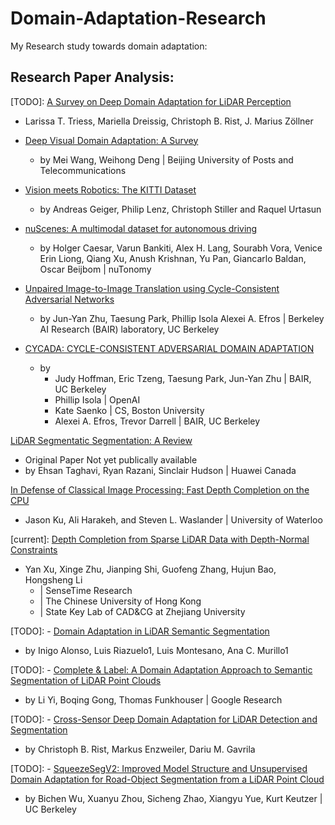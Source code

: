 # Domain-Adaptation-Research
My Research study towards domain adaptation:

## Research Paper Analysis: ##
[TODO]: [A Survey on Deep Domain Adaptation for LiDAR Perception](https://arxiv.org/abs/2106.02377)
  - Larissa T. Triess, Mariella Dreissig, Christoph B. Rist, J. Marius Zöllner

- [Deep Visual Domain Adaptation: A Survey](Paper_Reading-Deep_Visual_Domain_Adaptation-A_Survey.pdf)
  - by Mei Wang, Weihong Deng | Beijing University of Posts and Telecommunications

- [Vision meets Robotics: The KITTI Dataset](Paper_Reading-Vision_meets_Robotics-The_KITTI_Dataset.pdf)
  - by Andreas Geiger, Philip Lenz, Christoph Stiller and Raquel Urtasun

- [nuScenes: A multimodal dataset for autonomous driving](Paper_Reading-nuScenes-A_multimodal_dataset_for_autonomous_driving.pdf)
  - by Holger Caesar, Varun Bankiti, Alex H. Lang, Sourabh Vora, Venice Erin Liong, Qiang Xu, Anush Krishnan, Yu Pan, Giancarlo Baldan, Oscar Beijbom | nuTonomy

- [Unpaired Image-to-Image Translation using Cycle-Consistent Adversarial Networks](Paper_Reading-Unpaired_Image-to-Image_Translation_using_Cycle-Consistent_Adversarial_Networks.pdf)
  - by Jun-Yan Zhu, Taesung Park, Phillip Isola Alexei A. Efros | Berkeley AI Research (BAIR) laboratory, UC Berkeley

- [CYCADA: CYCLE-CONSISTENT ADVERSARIAL DOMAIN ADAPTATION](Paper_Reading-CYCADA-CYCLE-CONSISTENT_ADVERSARIAL_DOMAIN_ADAPTATION.pdf)
  - by 
    - Judy Hoffman, Eric Tzeng, Taesung Park, Jun-Yan Zhu | BAIR, UC Berkeley
    - Phillip Isola | OpenAI
    - Kate Saenko | CS, Boston University
    - Alexei A. Efros, Trevor Darrell | BAIR, UC Berkeley

[LiDAR Segmentatic Segmentation: A Review](Paper_Reading-LiDAR_Semantic_Segmentation-A_Review.pdf)
  - Original Paper Not yet publically available
  - by Ehsan Taghavi, Ryan Razani, Sinclair Hudson | Huawei Canada

[In Defense of Classical Image Processing: Fast Depth Completion on the CPU](Paper_Reading-In_Defense_of_Classical_Image_Processing-Fast_Depth_Completion_on_the_CPU.pdf)
  - Jason Ku, Ali Harakeh, and Steven L. Waslander | University of Waterloo

[current]: [Depth Completion from Sparse LiDAR Data with Depth-Normal Constraints](https://arxiv.org/abs/1910.06727)
  - Yan Xu, Xinge Zhu, Jianping Shi, Guofeng Zhang, Hujun Bao, Hongsheng Li 
    - | SenseTime Research
    - | The Chinese University of Hong Kong
    - | State Key Lab of CAD&CG at Zhejiang University


[TODO]: - [Domain Adaptation in LiDAR Semantic Segmentation]()
  - by Inigo Alonso, Luis Riazuelo1, Luis Montesano, Ana C. Murillo1

[TODO]: - [Complete & Label: A Domain Adaptation Approach to Semantic Segmentation of LiDAR Point Clouds]()
   - by Li Yi, Boqing Gong, Thomas Funkhouser | Google Research

[TODO]: - [Cross-Sensor Deep Domain Adaptation for LiDAR Detection and Segmentation]()
   - by Christoph B. Rist, Markus Enzweiler, Dariu M. Gavrila

[TODO]: - [SqueezeSegV2: Improved Model Structure and Unsupervised Domain Adaptation for Road-Object Segmentation from a LiDAR Point Cloud]()
   - by Bichen Wu, Xuanyu Zhou, Sicheng Zhao, Xiangyu Yue, Kurt Keutzer | UC Berkeley

